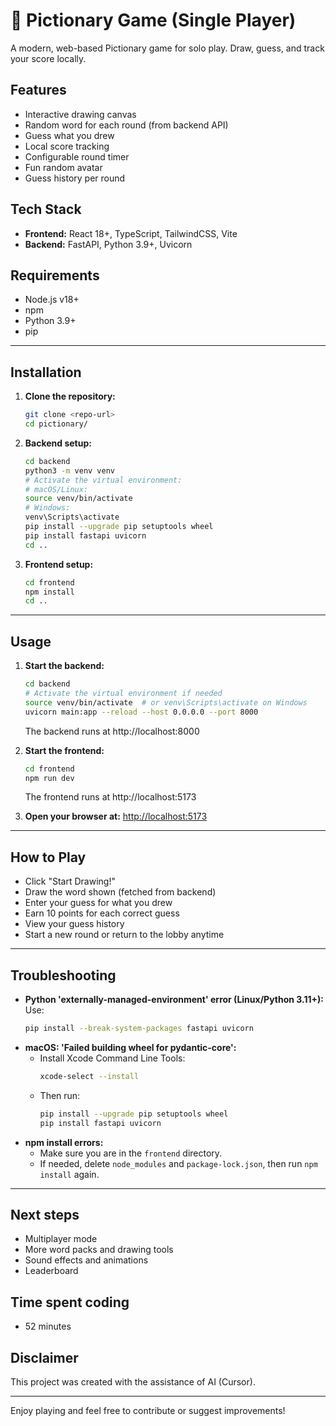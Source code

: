 # 🎨 Pictionary Game (Single Player)

A modern, web-based Pictionary game for solo play. Draw, guess, and track your score locally.

## Features
- Interactive drawing canvas
- Random word for each round (from backend API)
- Guess what you drew
- Local score tracking
- Configurable round timer
- Fun random avatar
- Guess history per round

## Tech Stack
- **Frontend:** React 18+, TypeScript, TailwindCSS, Vite
- **Backend:** FastAPI, Python 3.9+, Uvicorn

## Requirements
- Node.js v18+
- npm
- Python 3.9+
- pip

---

## Installation

1. **Clone the repository:**
   ```sh
   git clone <repo-url>
   cd pictionary/
   ```

2. **Backend setup:**
   ```sh
   cd backend
   python3 -m venv venv
   # Activate the virtual environment:
   # macOS/Linux:
   source venv/bin/activate
   # Windows:
   venv\Scripts\activate
   pip install --upgrade pip setuptools wheel
   pip install fastapi uvicorn
   cd ..
   ```

3. **Frontend setup:**
   ```sh
   cd frontend
   npm install
   cd ..
   ```

---

## Usage

1. **Start the backend:**
   ```sh
   cd backend
   # Activate the virtual environment if needed
   source venv/bin/activate  # or venv\Scripts\activate on Windows
   uvicorn main:app --reload --host 0.0.0.0 --port 8000
   ```
   The backend runs at http://localhost:8000

2. **Start the frontend:**
   ```sh
   cd frontend
   npm run dev
   ```
   The frontend runs at http://localhost:5173

3. **Open your browser at:**
   [http://localhost:5173](http://localhost:5173)

---

## How to Play
- Click "Start Drawing!"
- Draw the word shown (fetched from backend)
- Enter your guess for what you drew
- Earn 10 points for each correct guess
- View your guess history
- Start a new round or return to the lobby anytime

---

## Troubleshooting

- **Python 'externally-managed-environment' error (Linux/Python 3.11+):**
  Use:
  ```sh
  pip install --break-system-packages fastapi uvicorn
  ```
- **macOS: 'Failed building wheel for pydantic-core':**
  - Install Xcode Command Line Tools:
    ```sh
    xcode-select --install
    ```
  - Then run:
    ```sh
    pip install --upgrade pip setuptools wheel
    pip install fastapi uvicorn
    ```
- **npm install errors:**
  - Make sure you are in the `frontend` directory.
  - If needed, delete `node_modules` and `package-lock.json`, then run `npm install` again.

---

## Next steps
- Multiplayer mode
- More word packs and drawing tools
- Sound effects and animations
- Leaderboard

## Time spent coding
- 52 minutes

## Disclaimer
This project was created with the assistance of AI (Cursor).

---

Enjoy playing and feel free to contribute or suggest improvements!
